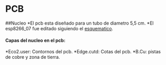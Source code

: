 # PCB
##Nucleo
*El pcb esta diseñado para un tubo de diametro 5,5 cm. 
*El esp8266_07 fue editado siguiendo el [esquematico](https://www.euromobile.ru/wp-content/uploads/Ai-thinker-ESP-07-WIFI-Module-EN.pdf).
#### Capas del nucleo en el pcb:
*Eco2.user: Contornos del pcb.
*Edge.cutd: Cotas del pcb.
*B.Cu: pistas de cobre y zona de tierra.